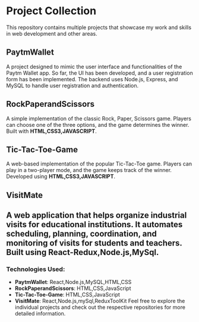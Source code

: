# Project Collection

This repository contains multiple projects that showcase my work and skills in web development and other areas.

## PaytmWallet
A project designed to mimic the user interface and functionalities of the Paytm Wallet app. So far, the UI has been developed, and a user registration form has been implemented. The backend uses Node.js, Express, and MySQL to handle user registration and authentication.

## RockPaperandScissors
A simple implementation of the classic Rock, Paper, Scissors game. Players can choose one of the three options, and the game determines the winner. Built with **HTML,CSS3,JAVASCRIPT**.

## Tic-Tac-Toe-Game
A web-based implementation of the popular Tic-Tac-Toe game. Players can play in a two-player mode, and the game keeps track of the winner. Developed using **HTML,CSS3,JAVASCRIPT**.

## VisitMate
A web application that helps organize industrial visits for educational institutions. It automates scheduling, planning, coordination, and monitoring of visits for students and teachers. Built using **React-Redux,Node.js,MySql**.
---

### Technologies Used:
- **PaytmWallet**: React,Node.js,MySQL,HTML,CSS
- **RockPaperandScissors**: HTML,CSS,JavaScript
- **Tic-Tac-Toe-Game**: HTML,CSS,JavaScript
- **VisitMate**: React,Node.js,mySql,ReduxToolKit
Feel free to explore the individual projects and check out the respective repositories for more detailed information.

